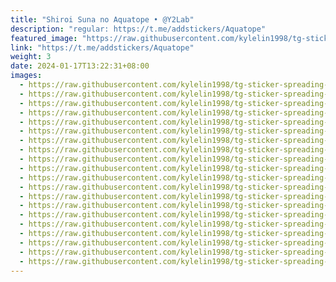 ```yaml
---
title: "Shiroi Suna no Aquatope • @Y2Lab"
description: "regular: https://t.me/addstickers/Aquatope"
featured_image: "https://raw.githubusercontent.com/kylelin1998/tg-sticker-spreading-worldwide-images/main/img/31e68dc8-b85d-40a7-9f78-ea55e92ac3b5.jpg"
link: "https://t.me/addstickers/Aquatope"
weight: 3
date: 2024-01-17T13:22:31+08:00
images:
  - https://raw.githubusercontent.com/kylelin1998/tg-sticker-spreading-worldwide-images/main/img/31e68dc8-b85d-40a7-9f78-ea55e92ac3b5.jpg
  - https://raw.githubusercontent.com/kylelin1998/tg-sticker-spreading-worldwide-images/main/img/1f5908cf-6f03-4b33-ac22-a13b027d8ddc.jpg
  - https://raw.githubusercontent.com/kylelin1998/tg-sticker-spreading-worldwide-images/main/img/040846b1-997d-45e9-91cf-6b6db7c9443e.jpg
  - https://raw.githubusercontent.com/kylelin1998/tg-sticker-spreading-worldwide-images/main/img/8592db54-29fe-4bcf-a99f-b584182fb843.jpg
  - https://raw.githubusercontent.com/kylelin1998/tg-sticker-spreading-worldwide-images/main/img/d63abcc8-17a3-4d8d-b4de-f3ecd201e534.jpg
  - https://raw.githubusercontent.com/kylelin1998/tg-sticker-spreading-worldwide-images/main/img/2f4b8abd-c9b5-4585-9133-78e0df5e0146.jpg
  - https://raw.githubusercontent.com/kylelin1998/tg-sticker-spreading-worldwide-images/main/img/4dae6fbf-eb60-4755-b917-9e1eb9d17fb9.jpg
  - https://raw.githubusercontent.com/kylelin1998/tg-sticker-spreading-worldwide-images/main/img/dcb0464a-316b-4587-8ec9-83fcef0e036d.jpg
  - https://raw.githubusercontent.com/kylelin1998/tg-sticker-spreading-worldwide-images/main/img/016cf08b-d5a2-44cd-b62f-7c056bdd2ec3.jpg
  - https://raw.githubusercontent.com/kylelin1998/tg-sticker-spreading-worldwide-images/main/img/7cab9050-7b28-4bce-9c9e-2b27767716fb.jpg
  - https://raw.githubusercontent.com/kylelin1998/tg-sticker-spreading-worldwide-images/main/img/2af085ec-f56b-49e3-82f9-eb487386f288.jpg
  - https://raw.githubusercontent.com/kylelin1998/tg-sticker-spreading-worldwide-images/main/img/e4833b70-cf9e-4883-a46f-9b1832c7ead9.jpg
  - https://raw.githubusercontent.com/kylelin1998/tg-sticker-spreading-worldwide-images/main/img/a139d7ee-066b-474a-a8f7-0672f62fb4b4.jpg
  - https://raw.githubusercontent.com/kylelin1998/tg-sticker-spreading-worldwide-images/main/img/bebf52a3-6cf9-4d3d-aa9d-2c2f7a8c302d.jpg
  - https://raw.githubusercontent.com/kylelin1998/tg-sticker-spreading-worldwide-images/main/img/003199ec-bcf3-4fb1-8241-cf121dd68cc8.jpg
  - https://raw.githubusercontent.com/kylelin1998/tg-sticker-spreading-worldwide-images/main/img/f13a3493-7d50-430c-9dd6-621b78c22d6a.jpg
  - https://raw.githubusercontent.com/kylelin1998/tg-sticker-spreading-worldwide-images/main/img/e7db56b3-a09b-4419-a590-d5595d3b4f3b.jpg
  - https://raw.githubusercontent.com/kylelin1998/tg-sticker-spreading-worldwide-images/main/img/711400f9-c068-474b-a0fe-897bb69490dd.jpg
  - https://raw.githubusercontent.com/kylelin1998/tg-sticker-spreading-worldwide-images/main/img/2cb96e15-5342-436e-82a4-a897132160a4.jpg
  - https://raw.githubusercontent.com/kylelin1998/tg-sticker-spreading-worldwide-images/main/img/6286deb4-3b15-40dd-97fd-499a55854e32.jpg
---
```

